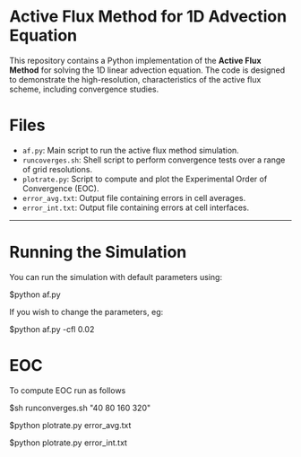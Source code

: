 # Active Flux Method for 1D Advection Equation

This repository contains a Python implementation of the **Active Flux Method** for solving the 1D linear advection equation. The code is designed to demonstrate the high-resolution, characteristics of the active flux scheme, including convergence studies.

# Files

- `af.py`: Main script to run the active flux method simulation.
- `runcoverges.sh`: Shell script to perform convergence tests over a range of grid resolutions.
- `plotrate.py`: Script to compute and plot the Experimental Order of Convergence (EOC).
- `error_avg.txt`: Output file containing errors in cell averages.
- `error_int.txt`: Output file containing errors at cell interfaces.

---
# Running the Simulation

You can run the simulation with default parameters using:

$python af.py

If you wish to change the parameters, eg:

$python af.py -cfl 0.02

# EOC
To compute EOC run as follows

$sh runconverges.sh "40 80 160 320"

$python plotrate.py error_avg.txt

$python plotrate.py error_int.txt



